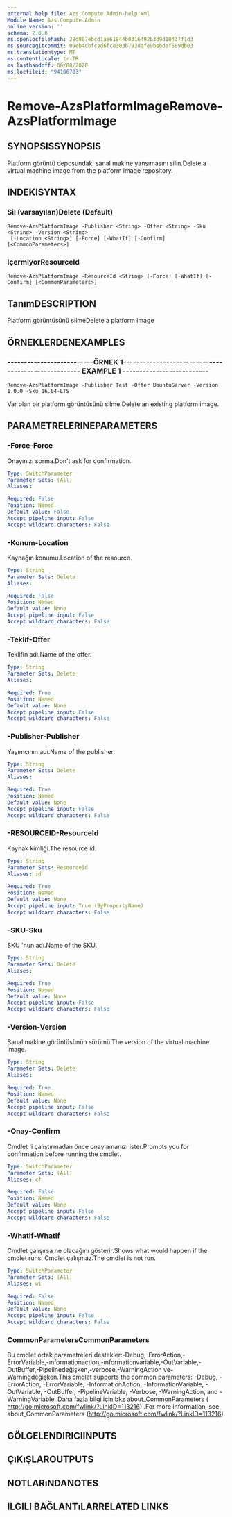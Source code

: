 ```yaml
---
external help file: Azs.Compute.Admin-help.xml
Module Name: Azs.Compute.Admin
online version: ''
schema: 2.0.0
ms.openlocfilehash: 28d807ebcd1ae61844b0316492b3d9d10437f1d3
ms.sourcegitcommit: 09eb4dbfcad6fce303b793dafe9bebdef589db03
ms.translationtype: MT
ms.contentlocale: tr-TR
ms.lasthandoff: 08/08/2020
ms.locfileid: "94106783"
---
```

# <span data-ttu-id="bc4ab-101">Remove-AzsPlatformImage</span><span class="sxs-lookup"><span data-stu-id="bc4ab-101">Remove-AzsPlatformImage</span></span>

## <span data-ttu-id="bc4ab-102">SYNOPSIS</span><span class="sxs-lookup"><span data-stu-id="bc4ab-102">SYNOPSIS</span></span>
<span data-ttu-id="bc4ab-103">Platform görüntü deposundaki sanal makine yansımasını silin.</span><span class="sxs-lookup"><span data-stu-id="bc4ab-103">Delete a virtual machine image from the platform image repository.</span></span>

## <span data-ttu-id="bc4ab-104">INDEKI</span><span class="sxs-lookup"><span data-stu-id="bc4ab-104">SYNTAX</span></span>

### <span data-ttu-id="bc4ab-105">Sil (varsayılan)</span><span class="sxs-lookup"><span data-stu-id="bc4ab-105">Delete (Default)</span></span>
```
Remove-AzsPlatformImage -Publisher <String> -Offer <String> -Sku <String> -Version <String>
 [-Location <String>] [-Force] [-WhatIf] [-Confirm] [<CommonParameters>]
```

### <span data-ttu-id="bc4ab-106">Içermiyor</span><span class="sxs-lookup"><span data-stu-id="bc4ab-106">ResourceId</span></span>
```
Remove-AzsPlatformImage -ResourceId <String> [-Force] [-WhatIf] [-Confirm] [<CommonParameters>]
```

## <span data-ttu-id="bc4ab-107">Tanım</span><span class="sxs-lookup"><span data-stu-id="bc4ab-107">DESCRIPTION</span></span>
<span data-ttu-id="bc4ab-108">Platform görüntüsünü silme</span><span class="sxs-lookup"><span data-stu-id="bc4ab-108">Delete a platform image</span></span>

## <span data-ttu-id="bc4ab-109">ÖRNEKLERDEN</span><span class="sxs-lookup"><span data-stu-id="bc4ab-109">EXAMPLES</span></span>

### <span data-ttu-id="bc4ab-110">--------------------------ÖRNEK 1--------------------------</span><span class="sxs-lookup"><span data-stu-id="bc4ab-110">-------------------------- EXAMPLE 1 --------------------------</span></span>
```
Remove-AzsPlatformImage -Publisher Test -Offer UbuntuServer -Version 1.0.0 -Sku 16.04-LTS
```

<span data-ttu-id="bc4ab-111">Var olan bir platform görüntüsünü silme.</span><span class="sxs-lookup"><span data-stu-id="bc4ab-111">Delete an existing platform image.</span></span>

## <span data-ttu-id="bc4ab-112">PARAMETRELERINE</span><span class="sxs-lookup"><span data-stu-id="bc4ab-112">PARAMETERS</span></span>

### <span data-ttu-id="bc4ab-113">-Force</span><span class="sxs-lookup"><span data-stu-id="bc4ab-113">-Force</span></span>
<span data-ttu-id="bc4ab-114">Onayınızı sorma.</span><span class="sxs-lookup"><span data-stu-id="bc4ab-114">Don't ask for confirmation.</span></span>

```yaml
Type: SwitchParameter
Parameter Sets: (All)
Aliases: 

Required: False
Position: Named
Default value: False
Accept pipeline input: False
Accept wildcard characters: False
```

### <span data-ttu-id="bc4ab-115">-Konum</span><span class="sxs-lookup"><span data-stu-id="bc4ab-115">-Location</span></span>
<span data-ttu-id="bc4ab-116">Kaynağın konumu.</span><span class="sxs-lookup"><span data-stu-id="bc4ab-116">Location of the resource.</span></span>

```yaml
Type: String
Parameter Sets: Delete
Aliases: 

Required: False
Position: Named
Default value: None
Accept pipeline input: False
Accept wildcard characters: False
```

### <span data-ttu-id="bc4ab-117">-Teklif</span><span class="sxs-lookup"><span data-stu-id="bc4ab-117">-Offer</span></span>
<span data-ttu-id="bc4ab-118">Teklifin adı.</span><span class="sxs-lookup"><span data-stu-id="bc4ab-118">Name of the offer.</span></span>

```yaml
Type: String
Parameter Sets: Delete
Aliases: 

Required: True
Position: Named
Default value: None
Accept pipeline input: False
Accept wildcard characters: False
```

### <span data-ttu-id="bc4ab-119">-Publisher</span><span class="sxs-lookup"><span data-stu-id="bc4ab-119">-Publisher</span></span>
<span data-ttu-id="bc4ab-120">Yayımcının adı.</span><span class="sxs-lookup"><span data-stu-id="bc4ab-120">Name of the publisher.</span></span>

```yaml
Type: String
Parameter Sets: Delete
Aliases: 

Required: True
Position: Named
Default value: None
Accept pipeline input: False
Accept wildcard characters: False
```

### <span data-ttu-id="bc4ab-121">-RESOURCEID</span><span class="sxs-lookup"><span data-stu-id="bc4ab-121">-ResourceId</span></span>
<span data-ttu-id="bc4ab-122">Kaynak kimliği.</span><span class="sxs-lookup"><span data-stu-id="bc4ab-122">The resource id.</span></span>

```yaml
Type: String
Parameter Sets: ResourceId
Aliases: id

Required: True
Position: Named
Default value: None
Accept pipeline input: True (ByPropertyName)
Accept wildcard characters: False
```

### <span data-ttu-id="bc4ab-123">-SKU</span><span class="sxs-lookup"><span data-stu-id="bc4ab-123">-Sku</span></span>
<span data-ttu-id="bc4ab-124">SKU 'nun adı.</span><span class="sxs-lookup"><span data-stu-id="bc4ab-124">Name of the SKU.</span></span>

```yaml
Type: String
Parameter Sets: Delete
Aliases: 

Required: True
Position: Named
Default value: None
Accept pipeline input: False
Accept wildcard characters: False
```

### <span data-ttu-id="bc4ab-125">-Version</span><span class="sxs-lookup"><span data-stu-id="bc4ab-125">-Version</span></span>
<span data-ttu-id="bc4ab-126">Sanal makine görüntüsünün sürümü.</span><span class="sxs-lookup"><span data-stu-id="bc4ab-126">The version of the virtual machine image.</span></span>

```yaml
Type: String
Parameter Sets: Delete
Aliases: 

Required: True
Position: Named
Default value: None
Accept pipeline input: False
Accept wildcard characters: False
```

### <span data-ttu-id="bc4ab-127">-Onay</span><span class="sxs-lookup"><span data-stu-id="bc4ab-127">-Confirm</span></span>
<span data-ttu-id="bc4ab-128">Cmdlet 'i çalıştırmadan önce onaylamanızı ister.</span><span class="sxs-lookup"><span data-stu-id="bc4ab-128">Prompts you for confirmation before running the cmdlet.</span></span>

```yaml
Type: SwitchParameter
Parameter Sets: (All)
Aliases: cf

Required: False
Position: Named
Default value: None
Accept pipeline input: False
Accept wildcard characters: False
```

### <span data-ttu-id="bc4ab-129">-WhatIf</span><span class="sxs-lookup"><span data-stu-id="bc4ab-129">-WhatIf</span></span>
<span data-ttu-id="bc4ab-130">Cmdlet çalışırsa ne olacağını gösterir.</span><span class="sxs-lookup"><span data-stu-id="bc4ab-130">Shows what would happen if the cmdlet runs.</span></span>
<span data-ttu-id="bc4ab-131">Cmdlet çalışmaz.</span><span class="sxs-lookup"><span data-stu-id="bc4ab-131">The cmdlet is not run.</span></span>

```yaml
Type: SwitchParameter
Parameter Sets: (All)
Aliases: wi

Required: False
Position: Named
Default value: None
Accept pipeline input: False
Accept wildcard characters: False
```

### <span data-ttu-id="bc4ab-132">CommonParameters</span><span class="sxs-lookup"><span data-stu-id="bc4ab-132">CommonParameters</span></span>
<span data-ttu-id="bc4ab-133">Bu cmdlet ortak parametreleri destekler:-Debug,-ErrorAction,-ErrorVariable,-ınformationaction,-ınformationvariable,-OutVariable,-OutBuffer,-Pipelinedeğişken,-verbose,-WarningAction ve-Warningdeğişken.</span><span class="sxs-lookup"><span data-stu-id="bc4ab-133">This cmdlet supports the common parameters: -Debug, -ErrorAction, -ErrorVariable, -InformationAction, -InformationVariable, -OutVariable, -OutBuffer, -PipelineVariable, -Verbose, -WarningAction, and -WarningVariable.</span></span> <span data-ttu-id="bc4ab-134">Daha fazla bilgi için bkz about_CommonParameters ( http://go.microsoft.com/fwlink/?LinkID=113216) .</span><span class="sxs-lookup"><span data-stu-id="bc4ab-134">For more information, see about_CommonParameters (http://go.microsoft.com/fwlink/?LinkID=113216).</span></span>

## <span data-ttu-id="bc4ab-135">GÖLGELENDIRICI</span><span class="sxs-lookup"><span data-stu-id="bc4ab-135">INPUTS</span></span>

## <span data-ttu-id="bc4ab-136">ÇıKıŞLAR</span><span class="sxs-lookup"><span data-stu-id="bc4ab-136">OUTPUTS</span></span>

## <span data-ttu-id="bc4ab-137">NOTLARıNDA</span><span class="sxs-lookup"><span data-stu-id="bc4ab-137">NOTES</span></span>

## <span data-ttu-id="bc4ab-138">ILGILI BAĞLANTıLAR</span><span class="sxs-lookup"><span data-stu-id="bc4ab-138">RELATED LINKS</span></span>

